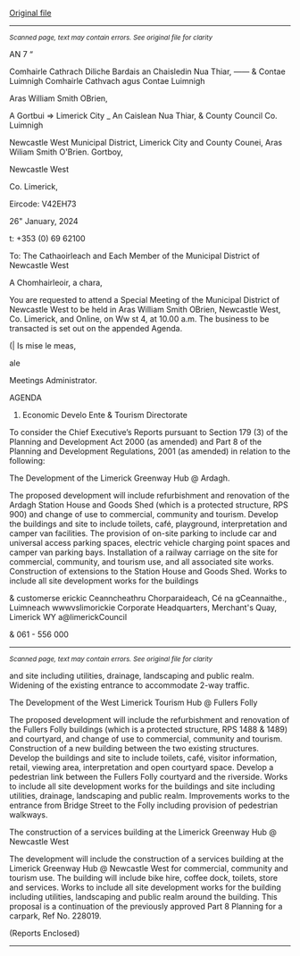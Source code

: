 [Original file](https://www.limerick.ie/sites/default/files/media/documents/2024-01/00-agenda-special-meeting-of-the-municipal-district-of-newcastle-west-31st-january-2024.pdf)

---
*<small>Scanned page, text may contain errors. See original file for clarity</small>*  

AN 7 “

Comhairle Cathrach Diliche Bardais an Chaisledin Nua Thiar,
_——_ & Contae Luimnigh Comhairle Cathvach agus Contae Luimnigh

Aras William Smith OBrien,

A Gortbui
=> Limerick City _ An Caislean Nua Thiar,
& County Council Co. Luimnigh

Newcastle West Municipal District,
Limerick City and County Counei,
Aras Wiliam Smith O'Brien.
Gortboy,

Newcastle West

Co. Limerick,

Eircode: V42EH73

26" January, 2024

t: +353 (0) 69 62100

To: The Cathaoirleach and Each Member of the Municipal District of Newcastle West

A Chomhairleoir, a chara,

You are requested to attend a Special Meeting of the Municipal District of Newcastle West to
be held in Aras William Smith OBrien, Newcastle West, Co. Limerick, and Online, on
Ww st 4, at 10.00 a.m. The business to be transacted is set out on the
appended Agenda.

(| Is mise le meas,

ale

Meetings Administrator.

AGENDA

1. Economic Develo Ente & Tourism Directorate

To consider the Chief Executive’s Reports pursuant to Section 179 (3) of the Planning and
Development Act 2000 (as amended) and Part 8 of the Planning and Development
Regulations, 2001 (as amended) in relation to the following:

The Development of the Limerick Greenway Hub @ Ardagh.

The proposed development will include refurbishment and renovation of the Ardagh Station
House and Goods Shed (which is a protected structure, RPS 900) and change of use to
commercial, community and tourism. Develop the buildings and site to include toilets, café,
playground, interpretation and camper van facilities. The provision of on-site parking to
include car and universal access parking spaces, electric vehicle charging point spaces and
camper van parking bays. Installation of a railway carriage on the site for commercial,
community, and tourism use, and all associated site works. Construction of extensions to the
Station House and Goods Shed. Works to include all site development works for the buildings

& customerse erickic
Ceanncheathru Chorparaideach, Cé na gCeannaithe., Luimneach wwwvslimorickie
Corporate Headquarters, Merchant's Quay, Limerick WY a@limerickCouncil

& 061 - 556 000


---
*<small>Scanned page, text may contain errors. See original file for clarity</small>*  

and site including utilities, drainage, landscaping and public realm. Widening of the existing
entrance to accommodate 2-way traffic.

The Development of the West Limerick Tourism Hub @ Fullers Folly

The proposed development will include the refurbishment and renovation of the Fullers Folly
buildings (which is a protected structure, RPS 1488 & 1489) and courtyard, and change of use
to commercial, community and tourism. Construction of a new building between the two
existing structures. Develop the buildings and site to include toilets, café, visitor information,
retail, viewing area, interpretation and open courtyard space. Develop a pedestrian link
between the Fullers Folly courtyard and the riverside. Works to include all site development
works for the buildings and site including utilities, drainage, landscaping and public
realm. Improvements works to the entrance from Bridge Street to the Folly including
provision of pedestrian walkways.

The construction of a services building at the Limerick Greenway Hub @ Newcastle West

The development will include the construction of a services building at the Limerick Greenway
Hub @ Newcastle West for commercial, community and tourism use. The building will include
bike hire, coffee dock, toilets, store and services. Works to include all site development works
for the building including utilities, landscaping and public realm around the building. This
proposal is a continuation of the previously approved Part 8 Planning for a carpark, Ref No.
228019.

(Reports Enclosed)


---
